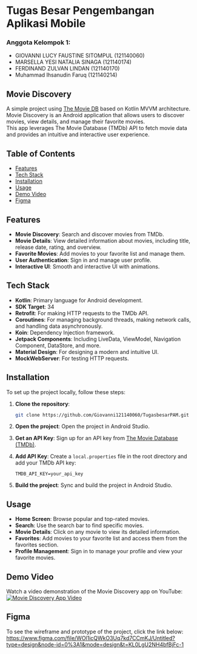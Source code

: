 # Tugas Besar Pengembangan Aplikasi Mobile

### Anggota Kelompok 1:
- GIOVANNI LUCY FAUSTINE SITOMPUL (121140060)
- MARSELLA YESI NATALIA SINAGA (121140174)
- FERDINAND ZULVAN LINDAN	(121140170)
- Muhammad Ihsanudin Faruq (121140214)

## Movie Discovery
A simple project using [The Movie DB](https://www.themoviedb.org) based on Kotlin MVVM architecture. <br>
Movie Discovery is an Android application that allows users to discover movies, view details, and manage their favorite movies. <br>
This app leverages The Movie Database (TMDb) API to fetch movie data and provides an intuitive and interactive user experience. <br>

## Table of Contents
- [Features](#features)
- [Tech Stack](#tech-stack)
- [Installation](#installation)
- [Usage](#usage)
- [Demo Video](#demo-video)
- [Figma](#figma)

## Features
- **Movie Discovery**: Search and discover movies from TMDb.
- **Movie Details**: View detailed information about movies, including title, release date, rating, and overview.
- **Favorite Movies**: Add movies to your favorite list and manage them.
- **User Authentication**: Sign in and manage user profile.
- **Interactive UI**: Smooth and interactive UI with animations.

## Tech Stack
- **Kotlin**: Primary language for Android development.
- **SDK Target**: 34
- **Retrofit**: For making HTTP requests to the TMDb API.
- **Coroutines**: For managing background threads, making network calls, and handling data asynchronously.
- **Koin**: Dependency Injection framework.
- **Jetpack Components**: Including LiveData, ViewModel, Navigation Component, DataStore, and more.
- **Material Design**: For designing a modern and intuitive UI.
- **MockWebServer**: For testing HTTP requests.

## Installation
To set up the project locally, follow these steps:
1. **Clone the repository**:
    ```bash
    git clone https://github.com/Giovanni121140060/TugasbesarPAM.git
    ```

2. **Open the project**: Open the project in Android Studio.

3. **Get an API Key**: Sign up for an API key from [The Movie Database (TMDb)](https://www.themoviedb.org/documentation/api).

4. **Add API Key**: Create a `local.properties` file in the root directory and add your TMDb API key:
    ```
    TMDB_API_KEY=your_api_key
    ```

5. **Build the project**: Sync and build the project in Android Studio.

## Usage
- **Home Screen**: Browse popular and top-rated movies.
- **Search**: Use the search bar to find specific movies.
- **Movie Details**: Click on any movie to view its detailed information.
- **Favorites**: Add movies to your favorite list and access them from the favorites section.
- **Profile Management**: Sign in to manage your profile and view your favorite movies.

## Demo Video
Watch a video demonstration of the Movie Discovery app on YouTube: <br>
[![Movie Discovery App Video](https://img.youtube.com/vi/btew0reJ_9o/0.jpg)](https://youtu.be/btew0reJ_9o)

## Figma
To see the wireframe and prototype of the project, click the link below: <br>
https://www.figma.com/file/WOl1icQWkO3Uq7kd7CCmKJ/Untitled?type=design&node-id=0%3A1&mode=design&t=KL0LgU2NH4bfBjFc-1
